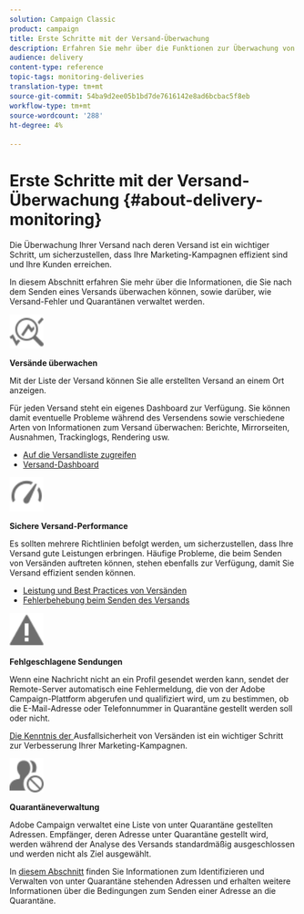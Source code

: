 ```yaml
---
solution: Campaign Classic
product: campaign
title: Erste Schritte mit der Versand-Überwachung
description: Erfahren Sie mehr über die Funktionen zur Überwachung von Campaign Classic-Versänden.
audience: delivery
content-type: reference
topic-tags: monitoring-deliveries
translation-type: tm+mt
source-git-commit: 54ba9d2ee05b1bd7de7616142e8ad6bcbac5f8eb
workflow-type: tm+mt
source-wordcount: '288'
ht-degree: 4%

---
```



# Erste Schritte mit der Versand-Überwachung {#about-delivery-monitoring}

Die Überwachung Ihrer Versand nach deren Versand ist ein wichtiger Schritt, um sicherzustellen, dass Ihre Marketing-Kampagnen effizient sind und Ihre Kunden erreichen.

In diesem Abschnitt erfahren Sie mehr über die Informationen, die Sie nach dem Senden eines Versands überwachen können, sowie darüber, wie Versand-Fehler und Quarantänen verwaltet werden.

<img src="assets/do-not-localize/icon_monitor.svg" width="60px">

**Versände überwachen**

Mit der Liste der Versand können Sie alle erstellten Versand an einem Ort anzeigen.

Für jeden Versand steht ein eigenes Dashboard zur Verfügung. Sie können damit eventuelle Probleme während des Versendens sowie verschiedene Arten von Informationen zum Versand überwachen: Berichte, Mirrorseiten, Ausnahmen, Trackinglogs, Rendering usw.

* [Auf die Versandliste zugreifen](../../delivery/using/list-of-deliveries.md)
* [Versand-Dashboard](../../delivery/using/delivery-dashboard.md)

<img src="assets/do-not-localize/icon_guidelines.svg" width="60px">

**Sichere Versand-Performance**

Es sollten mehrere Richtlinien befolgt werden, um sicherzustellen, dass Ihre Versand gute Leistungen erbringen. Häufige Probleme, die beim Senden von Versänden auftreten können, stehen ebenfalls zur Verfügung, damit Sie Versand effizient senden können.

* [Leistung und Best Practices von Versänden](../../delivery/using/list-of-deliveries.md)
* [Fehlerbehebung beim Senden des Versands](../../delivery/using/delivery-dashboard.md)

<img src="assets/do-not-localize/icon_failure.svg" width="60px">

**Fehlgeschlagene Sendungen**

Wenn eine Nachricht nicht an ein Profil gesendet werden kann, sendet der Remote-Server automatisch eine Fehlermeldung, die von der Adobe Campaign-Plattform abgerufen und qualifiziert wird, um zu bestimmen, ob die E-Mail-Adresse oder Telefonnummer in Quarantäne gestellt werden soll oder nicht.

[Die Kenntnis der ](../../delivery/using/understanding-delivery-failures.md) Ausfallsicherheit von Versänden ist ein wichtiger Schritt zur Verbesserung Ihrer Marketing-Kampagnen.

<img src="assets/do-not-localize/icon_quarantine.svg" width="60px">

**Quarantäneverwaltung**

Adobe Campaign verwaltet eine Liste von unter Quarantäne gestellten Adressen. Empfänger, deren Adresse unter Quarantäne gestellt wird, werden während der Analyse des Versands standardmäßig ausgeschlossen und werden nicht als Ziel ausgewählt.

In [diesem Abschnitt](../../delivery/using/understanding-quarantine-management.md) finden Sie Informationen zum Identifizieren und Verwalten von unter Quarantäne stehenden Adressen und erhalten weitere Informationen über die Bedingungen zum Senden einer Adresse an die Quarantäne.
